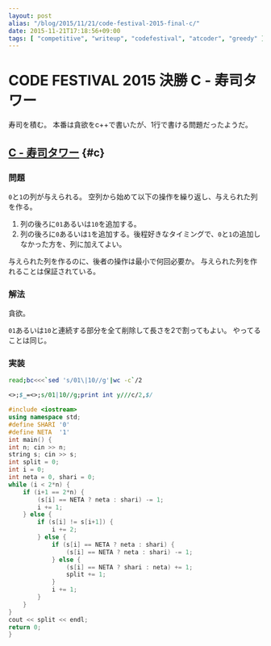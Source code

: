 ```yaml
---
layout: post
alias: "/blog/2015/11/21/code-festival-2015-final-c/"
date: 2015-11-21T17:18:56+09:00
tags: [ "competitive", "writeup", "codefestival", "atcoder", "greedy" ]
---
```


# CODE FESTIVAL 2015 決勝 C - 寿司タワー

寿司を積む。
本番は貪欲をc++で書いたが、1行で書ける問題だったようだ。

<!-- more -->

## [C - 寿司タワー](https://beta.atcoder.jp/contests/code-festival-2015-final-open/tasks/codefestival_2015_final_c) {#c}

### 問題

`0`と`1`の列が与えられる。
空列から始めて以下の操作を繰り返し、与えられた列を作る。

1. 列の後ろに`01`あるいは`10`を追加する。
2. 列の後ろに`0`あるいは`1`を追加する。後程好きなタイミングで、`0`と`1`の追加しなかった方を、列に加えてよい。

与えられた列を作るのに、後者の操作は最小で何回必要か。
与えられた列を作れることは保証されている。

### 解法

貪欲。

`01`あるいは`10`と連続する部分を全て削除して長さを2で割ってもよい。
やってることは同じ。

### 実装

``` sh
read;bc<<<`sed 's/01\|10//g'|wc -c`/2
```

``` perl
<>;$_=<>;s/01|10//g;print int y///c/2,$/
```

``` c++
#include <iostream>
using namespace std;
#define SHARI '0'
#define NETA  '1'
int main() {
int n; cin >> n;
string s; cin >> s;
int split = 0;
int i = 0;
int neta = 0, shari = 0;
while (i < 2*n) {
    if (i+1 == 2*n) {
        (s[i] == NETA ? neta : shari) -= 1;
        i += 1;
    } else {
        if (s[i] != s[i+1]) {
            i += 2;
        } else {
            if (s[i] == NETA ? neta : shari) {
                (s[i] == NETA ? neta : shari) -= 1;
            } else {
                (s[i] == NETA ? shari : neta) += 1;
                split += 1;
            }
            i += 1;
        }
    }
}
cout << split << endl;
return 0;
}
```
